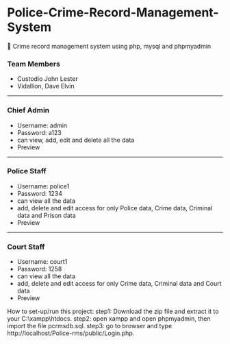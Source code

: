 # Police-Crime-Record-Management-System
🚓 Crime record management system using php, mysql and phpmyadmin

### Team Members 
- Custodio John Lester
- Vidallion, Dave Elvin
---
### Chief Admin
- Username: admin
- Password: a123
- can view, add, edit and delete all the data
- Preview

---
### Police Staff
- Username: police1
- Password: 1234
- can view all the data
- add, delete and edit access for only Police data, Crime data, Criminal data and Prison data 
- Preview

---
### Court Staff
- Username: court1
- Password: 1258
- can view all the data
- add, delete and edit access for only Crime data, Criminal data and Court data 
- Preview

How to set-up/run this project:
    step1: Download the zip file and extract it to your C:\xampp\htdocs.
    step2: open xampp and open phpmyadmin, then import the file pcrmsdb.sql.
    step3: go to browser and type http://localhost/Police-rms/public/Login.php.

